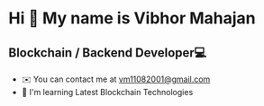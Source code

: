 Hi 👋 My name is Vibhor Mahajan
================================

Blockchain / Backend Developer💻
-----------------------------

* ✉️  You can contact me at [vm11082001@gmail.com](mailto:vm11082001@gmail.com)
* 🧠  I'm learning Latest Blockchain Technologies

